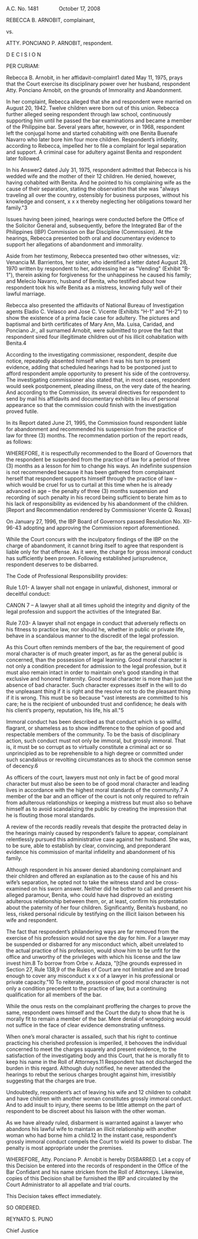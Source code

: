 A.C. No. 1481              October 17, 2008

  

REBECCA B. ARNOBIT, complainant,

vs.

ATTY. PONCIANO P. ARNOBIT, respondent.

  

D E C I S I O N

  

PER CURIAM:

  

Rebecca B. Arnobit, in her affidavit-complaint1 dated May 11, 1975, prays that the Court exercise its disciplinary power over her husband, respondent Atty. Ponciano Arnobit, on the grounds of Immorality and Abandonment.

  

In her complaint, Rebecca alleged that she and respondent were married on August 20, 1942. Twelve children were born out of this union. Rebecca further alleged seeing respondent through law school, continuously supporting him until he passed the bar examinations and became a member of the Philippine bar. Several years after, however, or in 1968, respondent left the conjugal home and started cohabiting with one Benita Buenafe Navarro who later bore him four more children. Respondent’s infidelity, according to Rebecca, impelled her to file a complaint for legal separation and support. A criminal case for adultery against Benita and respondent later followed.

  

In his Answer2 dated July 31, 1975, respondent admitted that Rebecca is his wedded wife and the mother of their 12 children. He denied, however, having cohabited with Benita. And he pointed to his complaining wife as the cause of their separation, stating the observation that she was "always traveling all over the country, ostensibly for business purposes, without his knowledge and consent, x x x thereby neglecting her obligations toward her family."3

  

Issues having been joined, hearings were conducted before the Office of the Solicitor General and, subsequently, before the Integrated Bar of the Philippines (IBP) Commission on Bar Discipline (Commission). At the hearings, Rebecca presented both oral and documentary evidence to support her allegations of abandonment and immorality.

  

Aside from her testimony, Rebecca presented two other witnesses, viz: Venancia M. Barrientos, her sister, who identified a letter dated August 28, 1970 written by respondent to her, addressing her as "Vending" (Exhibit "B-1"), therein asking for forgiveness for the unhappiness he caused his family; and Melecio Navarro, husband of Benita, who testified about how respondent took his wife Benita as a mistress, knowing fully well of their lawful marriage.

  

Rebecca also presented the affidavits of National Bureau of Investigation agents Eladio C. Velasco and Jose C. Vicente (Exhibits "H-1" and "H-2") to show the existence of a prima facie case for adultery. The pictures and baptismal and birth certificates of Mary Ann, Ma. Luisa, Caridad, and Ponciano Jr., all surnamed Arnobit, were submitted to prove the fact that respondent sired four illegitimate children out of his illicit cohabitation with Benita.4

  

According to the investigating commissioner, respondent, despite due notice, repeatedly absented himself when it was his turn to present evidence, adding that scheduled hearings had to be postponed just to afford respondent ample opportunity to present his side of the controversy. The investigating commissioner also stated that, in most cases, respondent would seek postponement, pleading illness, on the very date of the hearing. And according to the Commission, its several directives for respondent to send by mail his affidavits and documentary exhibits in lieu of personal appearance so that the commission could finish with the investigation proved futile.

  

In its Report dated June 21, 1995, the Commission found respondent liable for abandonment and recommended his suspension from the practice of law for three (3) months. The recommendation portion of the report reads, as follows:

  

WHEREFORE, it is respectfully recommended to the Board of Governors that the respondent be suspended from the practice of law for a period of three (3) months as a lesson for him to change his ways. An indefinite suspension is not recommended because it has been gathered from complainant herself that respondent supports himself through the practice of law – which would be cruel for us to curtail at this time when he is already advanced in age – the penalty of three (3) months suspension and recording of such penalty in his record being sufficient to berate him as to his lack of responsibility as evidenced by his abandonment of the children. [Report and Recommendation rendered by Commissioner Vicente Q. Roxas]

  

On January 27, 1996, the IBP Board of Governors passed Resolution No. XII-96-43 adopting and approving the Commission report aforementioned.

  

While the Court concurs with the inculpatory findings of the IBP on the charge of abandonment, it cannot bring itself to agree that respondent is liable only for that offense. As it were, the charge for gross immoral conduct has sufficiently been proven. Following established jurisprudence, respondent deserves to be disbarred.

  

The Code of Professional Responsibility provides:

  

Rule 1.01- A lawyer shall not engage in unlawful, dishonest, immoral or deceitful conduct:

  

CANON 7 – A lawyer shall at all times uphold the integrity and dignity of the legal profession and support the activities of the Integrated Bar.

  

Rule 7.03- A lawyer shall not engage in conduct that adversely reflects on his fitness to practice law, nor should he, whether in public or private life, behave in a scandalous manner to the discredit of the legal profession.

  

As this Court often reminds members of the bar, the requirement of good moral character is of much greater import, as far as the general public is concerned, than the possession of legal learning. Good moral character is not only a condition precedent for admission to the legal profession, but it must also remain intact in order to maintain one’s good standing in that exclusive and honored fraternity. Good moral character is more than just the absence of bad character. Such character expresses itself in the will to do the unpleasant thing if it is right and the resolve not to do the pleasant thing if it is wrong. This must be so because "vast interests are committed to his care; he is the recipient of unbounded trust and confidence; he deals with his client’s property, reputation, his life, his all."5

  

Immoral conduct has been described as that conduct which is so willful, flagrant, or shameless as to show indifference to the opinion of good and respectable members of the community. To be the basis of disciplinary action, such conduct must not only be immoral, but grossly immoral. That is, it must be so corrupt as to virtually constitute a criminal act or so unprincipled as to be reprehensible to a high degree or committed under such scandalous or revolting circumstances as to shock the common sense of decency.6

  

As officers of the court, lawyers must not only in fact be of good moral character but must also be seen to be of good moral character and leading lives in accordance with the highest moral standards of the community.7 A member of the bar and an officer of the court is not only required to refrain from adulterous relationships or keeping a mistress but must also so behave himself as to avoid scandalizing the public by creating the impression that he is flouting those moral standards.

  

A review of the records readily reveals that despite the protracted delay in the hearings mainly caused by respondent’s failure to appear, complainant relentlessly pursued this administrative case against her husband. She was, to be sure, able to establish by clear, convincing, and preponderant evidence his commission of marital infidelity and abandonment of his family.

  

Although respondent in his answer denied abandoning complainant and their children and offered an explanation as to the cause of his and his wife’s separation, he opted not to take the witness stand and be cross- examined on his sworn answer. Neither did he bother to call and present his alleged paramour, Benita, who could have had disproved an existing adulterous relationship between them, or, at least, confirm his protestation about the paternity of her four children. Significantly, Benita’s husband, no less, risked personal ridicule by testifying on the illicit liaison between his wife and respondent.

  

The fact that respondent’s philandering ways are far removed from the exercise of his profession would not save the day for him. For a lawyer may be suspended or disbarred for any misconduct which, albeit unrelated to the actual practice of his profession, would show him to be unfit for the office and unworthy of the privileges with which his license and the law invest him.8 To borrow from Orbe v. Adaza, "[t]he grounds expressed in Section 27, Rule 138,9 of the Rules of Court are not limitative and are broad enough to cover any misconduct x x x of a lawyer in his professional or private capacity."10 To reiterate, possession of good moral character is not only a condition precedent to the practice of law, but a continuing qualification for all members of the bar.

  

While the onus rests on the complainant proffering the charges to prove the same, respondent owes himself and the Court the duty to show that he is morally fit to remain a member of the bar. Mere denial of wrongdoing would not suffice in the face of clear evidence demonstrating unfitness.

  

When one’s moral character is assailed, such that his right to continue practicing his cherished profession is imperiled, it behooves the individual concerned to meet the charges squarely and present evidence, to the satisfaction of the investigating body and this Court, that he is morally fit to keep his name in the Roll of Attorneys.11 Respondent has not discharged the burden in this regard. Although duly notified, he never attended the hearings to rebut the serious charges brought against him, irresistibly suggesting that the charges are true.

  

Undoubtedly, respondent’s act of leaving his wife and 12 children to cohabit and have children with another woman constitutes grossly immoral conduct. And to add insult to injury, there seems to be little attempt on the part of respondent to be discreet about his liaison with the other woman.

  

As we have already ruled, disbarment is warranted against a lawyer who abandons his lawful wife to maintain an illicit relationship with another woman who had borne him a child.12 In the instant case, respondent’s grossly immoral conduct compels the Court to wield its power to disbar. The penalty is most appropriate under the premises.

  

WHEREFORE, Atty. Ponciano P. Arnobit is hereby DISBARRED. Let a copy of this Decision be entered into the records of respondent in the Office of the Bar Confidant and his name stricken from the Roll of Attorneys. Likewise, copies of this Decision shall be furnished the IBP and circulated by the Court Administrator to all appellate and trial courts.

  

This Decision takes effect immediately.

  

SO ORDERED.

  

REYNATO S. PUNO

Chief Justice